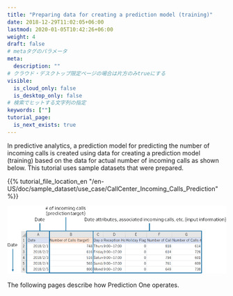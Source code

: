 ```yaml
---
title: "Preparing data for creating a prediction model (training)"
date: 2018-12-29T11:02:05+06:00
lastmod: 2020-01-05T10:42:26+06:00
weight: 4
draft: false
# metaタグのパラメータ
meta:
  description: ""
# クラウド・デスクトップ限定ページの場合は片方のみtrueにする
visible:
  is_cloud_only: false
  is_desktop_only: false
# 検索でヒットする文字列の指定
keywords: [""]
tutorial_page:
  is_next_exists: true
---
```


In predictive analytics, a prediction model for predicting the number of incoming calls is created using data for creating a prediction model (training) based on the data for actual number of incoming calls as shown below.
This tutorial uses sample datasets that were prepared.

{{% tutorial_file_location_en "/en-US/doc/sample_dataset/use_case/CallCenter_Incoming_Calls_Prediction" %}}

![](../img_en/t_slide4.png)

The following pages describe how Prediction One operates.
